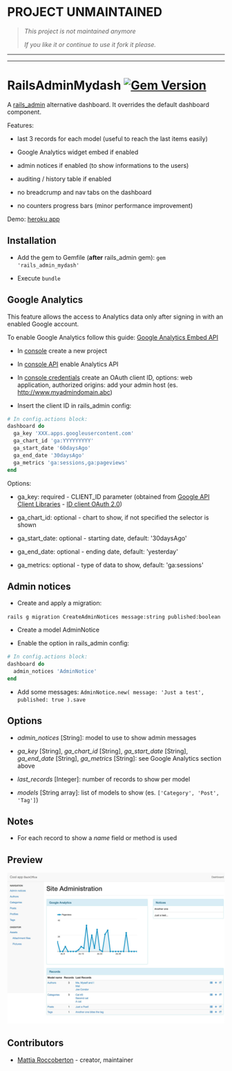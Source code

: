 # PROJECT UNMAINTAINED

> *This project is not maintained anymore*
>
> *If you like it or continue to use it fork it please.*

---
---

# RailsAdminMydash [![Gem Version](https://badge.fury.io/rb/rails_admin_mydash.svg)](https://badge.fury.io/rb/rails_admin_mydash)

A [rails_admin](https://github.com/sferik/rails_admin) alternative dashboard. It overrides the default dashboard component.

Features:

- last 3 records for each model (useful to reach the last items easily)

- Google Analytics widget embed if enabled

- admin notices if enabled (to show informations to the users)

- auditing / history table if enabled

- no breadcrump and nav tabs on the dashboard

- no counters progress bars (minor performance improvement)

Demo: [heroku app](http://rails-admin-material.herokuapp.com/admin/)

## Installation

- Add the gem to Gemfile (**after** rails_admin gem): `gem 'rails_admin_mydash'`

- Execute `bundle`

## Google Analytics

This feature allows the access to Analytics data only after signing in with an enabled Google account.

To enable Google Analytics follow this guide: [Google Analytics Embed API](https://developers.google.com/analytics/devguides/reporting/embed/v1/getting-started)

- In [console](https://console.developers.google.com/project) create a new project

- In [console API](https://console.developers.google.com/apis/library) enable Analytics API

- In [console credentials](https://console.developers.google.com/apis/credentials) create an OAuth client ID, options: web application, authorized origins: add your admin host (es. http://www.myadmindomain.abc)

- Insert the client ID in rails_admin config:

```ruby
# In config.actions block:
dashboard do
  ga_key 'XXX.apps.googleusercontent.com'
  ga_chart_id 'ga:YYYYYYYYY'
  ga_start_date '60daysAgo'
  ga_end_date '30daysAgo'
  ga_metrics 'ga:sessions,ga:pageviews'
end
```

Options:

- ga_key: required - CLIENT_ID parameter (obtained from [Google API Client Libraries](https://developers.google.com/api-client-library/javascript/start/start-js#Setup) - [ID client OAuth 2.0](https://console.developers.google.com/apis/credentials))

- ga_chart_id: optional - chart to show, if not specified the selector is shown

- ga_start_date: optional - starting date, default: '30daysAgo'

- ga_end_date: optional - ending date, default: 'yesterday'

- ga_metrics: optional - type of data to show, default: 'ga:sessions'

## Admin notices

- Create and apply a migration:

`rails g migration CreateAdminNotices message:string published:boolean`

- Create a model AdminNotice

- Enable the option in rails_admin config:

```ruby
# In config.actions block:
dashboard do
  admin_notices 'AdminNotice'
end
```

- Add some messages: `AdminNotice.new( message: 'Just a test', published: true ).save`

## Options

- *admin_notices* [String]: model to use to show admin messages

- *ga_key* [String], *ga_chart_id* [String], *ga_start_date* [String], *ga_end_date* [String], *ga_metrics* [String]: see Google Analytics section above

- *last_records* [Integer]: number of records to show per model

- *models* [String array]: list of models to show (es. `['Category', 'Post', 'Tag']`)

## Notes

- For each record to show a *name* field or method is used

## Preview

![preview](preview.jpg)

## Contributors

- [Mattia Roccoberton](http://blocknot.es) - creator, maintainer
